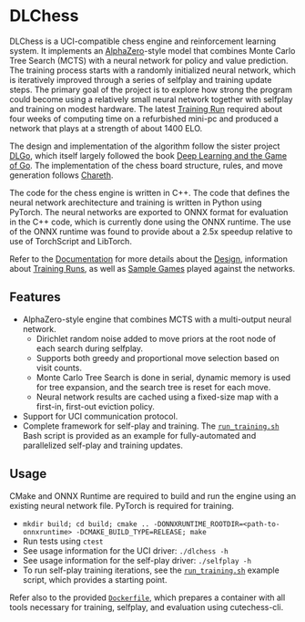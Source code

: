 # DLChess

DLChess is a UCI-compatible chess engine and reinforcement learning system.  It implements an [AlphaZero](https://arxiv.org/abs/1712.01815)-style model that combines Monte Carlo Tree Search (MCTS) with a neural network for policy and value prediction.  The training process starts with a randomly initialized neural network, which is iteratively improved through a series of selfplay and training update steps.  The primary goal of the project is to explore how strong the program could become using a relatively small neural network together with selfplay and training on modest hardware.  The latest [Training Run](https://mcfarljm.github.io/dlchess/training-runs/) required about four weeks of computing time on a refurbished mini-pc and produced a network that plays at a strength of about 1400 ELO.

The design and implementation of the algorithm follow the sister project [DLGo](https://github.com/mcfarljm/dlgo), which itself largely followed the book [Deep Learning and the Game of Go](https://www.manning.com/books/deep-learning-and-the-game-of-go).  The implementation of the chess board structure, rules, and move generation follows [Chareth](https://github.com/mcfarljm/chareth).

The code for the chess engine is written in C++.  The code that defines the neural network arechitecture and training is written in Python using PyTorch.  The neural networks are exported to ONNX format for evaluation in the C++ code, which is currently done using the ONNX runtime.  The use of the ONNX runtime was found to provide about a 2.5x speedup relative to use of TorchScript and LibTorch.

Refer to the [Documentation](https://mcfarljm.github.io/dlchess/) for more details about the [Design](https://mcfarljm.github.io/dlchess/design/), information about [Training Runs](https://mcfarljm.github.io/dlchess/training-runs/), as well as [Sample Games](https://mcfarljm.github.io/dlchess/sample-games/) played against the networks.

## Features

* AlphaZero-style engine that combines MCTS with a multi-output neural network.
  * Dirichlet random noise added to move priors at the root node of each search during selfplay.
  * Supports both greedy and proportional move selection based on visit counts.
  * Monte Carlo Tree Search is done in serial, dynamic memory is used for tree expansion, and the search tree is reset for each move.
  * Neural network results are cached using a fixed-size map with a first-in, first-out eviction policy.
* Support for UCI communication protocol.
* Complete framework for self-play and training.  The [`run_training.sh`](scripts/run_training.sh) Bash script is provided as an example for fully-automated and parallelized self-play and training updates.

## Usage

CMake and ONNX Runtime are required to build and run the engine using an existing neural network file.  PyTorch is required for training.

* `mkdir build; cd build; cmake .. -DONNXRUNTIME_ROOTDIR=<path-to-onnxruntime> -DCMAKE_BUILD_TYPE=RELEASE; make`
* Run tests using `ctest`
* See usage information for the UCI driver: `./dlchess -h`
* See usage information for the self-play driver: `./selfplay -h`
* To run self-play training iterations, see the [`run_training.sh`](scripts/run_training.sh) example script, which provides a starting point.

Refer also to the provided [`Dockerfile`](Dockerfile), which prepares a container with all tools necessary for training, selfplay, and evaluation using cutechess-cli.
